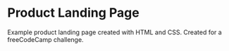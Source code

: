 # Product Landing Page
Example product landing page created with HTML and CSS. Created for a freeCodeCamp challenge.
